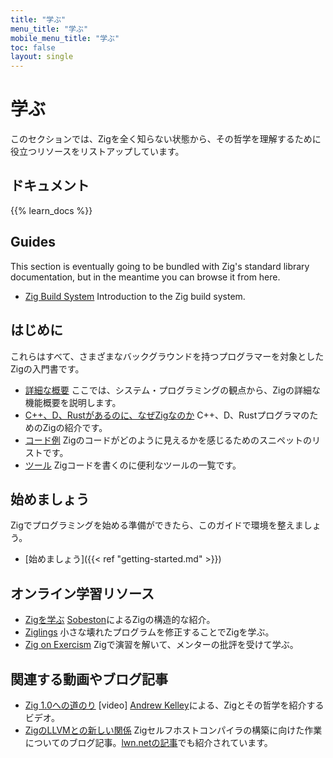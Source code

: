 ```yaml
---
title: "学ぶ"
menu_title: "学ぶ"
mobile_menu_title: "学ぶ"
toc: false
layout: single
---
```


# 学ぶ
このセクションでは、Zigを全く知らない状態から、その哲学を理解するために役立つリソースをリストアップしています。

## ドキュメント
{{% learn_docs %}}

## Guides
This section is eventually going to be bundled with Zig's standard library documentation, but
in the meantime you can browse it from here.

- [Zig Build System](build-system/)
Introduction to the Zig build system.

## はじめに
これらはすべて、さまざまなバックグラウンドを持つプログラマーを対象としたZigの入門書です。

- [詳細な概要](overview/)
ここでは、システム・プログラミングの観点から、Zigの詳細な機能概要を説明します。
- [C++、D、Rustがあるのに、なぜZigなのか](why_zig_rust_d_cpp/)
C++、D、RustプログラマのためのZigの紹介です。
- [コード例](samples/)
Zigのコードがどのように見えるかを感じるためのスニペットのリストです。
- [ツール](tools/)
Zigコードを書くのに便利なツールの一覧です。


## 始めましょう
Zigでプログラミングを始める準備ができたら、このガイドで環境を整えましょう。

- [始めましょう]({{< ref "getting-started.md" >}})

## オンライン学習リソース
- [Zigを学ぶ](https://ziglearn.org)
[Sobeston](https://github.com/sobeston)によるZigの構造的な紹介。
- [Ziglings](https://ziglings.org)
小さな壊れたプログラムを修正することでZigを学ぶ。
- [Zig on Exercism](https://exercism.org/tracks/zig)
Zigで演習を解いて、メンターの批評を受けて学ぶ。

## 関連する動画やブログ記事
- [Zig 1.0への道のり](https://www.youtube.com/watch?v=Gv2I7qTux7g) [video]
[Andrew Kelley](https://andrewkelley.me)による、Zigとその哲学を紹介するビデオ。
- [ZigのLLVMとの新しい関係](https://kristoff.it/blog/zig-new-relationship-llvm/)
Zigセルフホストコンパイラの構築に向けた作業についてのブログ記事。[lwn.netの記事](https://lwn.net/Articles/833400/)でも紹介されています。


















